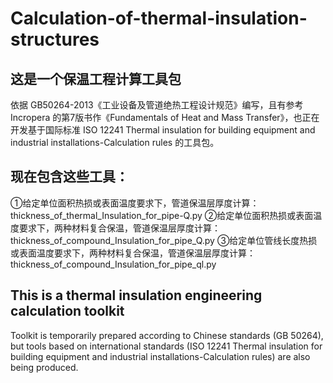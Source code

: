 # Calculation-of-thermal-insulation-structures
## 这是一个保温工程计算工具包
依据 GB50264-2013《工业设备及管道绝热工程设计规范》编写，且有参考 Incropera 的第7版书作《Fundamentals of Heat and Mass Transfer》，也正在开发基于国际标准 ISO 12241 Thermal insulation for building equipment and industrial installations-Calculation rules 的工具包。
## 现在包含这些工具：
①给定单位面积热损或表面温度要求下，管道保温层厚度计算：thickness_of_thermal_Insulation_for_pipe-Q.py
②给定单位面积热损或表面温度要求下，两种材料复合保温，管道保温层厚度计算：thickness_of_compound_Insulation_for_pipe_Q.py
③给定单位管线长度热损或表面温度要求下，两种材料复合保温，管道保温层厚度计算：thickness_of_compound_Insulation_for_pipe_ql.py
## This is a thermal insulation engineering calculation toolkit
Toolkit is temporarily prepared according to Chinese standards (GB 50264), but tools based on international standards (ISO 12241 Thermal insulation for building equipment and industrial installations-Calculation rules) are also being produced.
